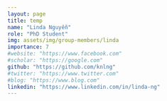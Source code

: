 ```yaml
---
layout: page
title: temp
name: "Linda Nguyễn"
role: "PhD Student"
img: assets/img/group-members/linda
importance: 7
#website: "https://www.facebook.com"
#scholar: "https://google.com"
github: "https://github.com/knlng"
#twitter: "https://www.twitter.com"
#blog: "https://www.blog.com"
linkedin: "https://www.linkedin.com/in/linda-ng"
---
```


